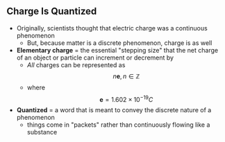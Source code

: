## Charge Is Quantized
- Originally, scientists thought that electric charge was a continuous phenomenon
    * But, because matter is a discrete phenomenon, charge is as well
- **Elementary charge** = the essential "stepping size" that the net charge of an object or particle can increment or decrement by
    * *All* charges can be represented as
$$ n \textbf{e} , n \in \mathbb{Z} $$
    * where
$$ \textbf{e} = 1.602 \times 10^{-19} C $$
- **Quantized** = a word that is meant to convey the discrete nature of a phenomenon
    * things come in "packets" rather than continuously flowing like a substance
